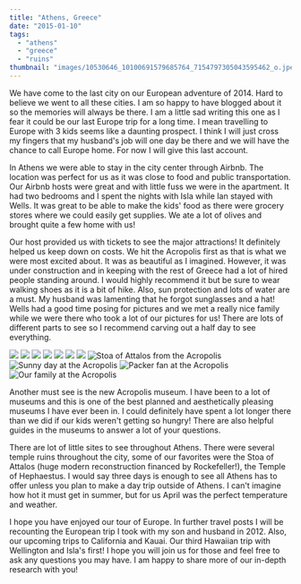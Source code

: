 ```yaml
---
title: "Athens, Greece"
date: "2015-01-10"
tags:
  - "athens"
  - "greece"
  - "ruins"
thumbnail: "images/10530646_10100691579685764_7154797305043595462_o.jpeg"
---
```


We have come to the last city on our European adventure of 2014. Hard to believe we went to all these cities. I am so happy to have blogged about it so the memories will always be there. I am a little sad writing this one as I fear it could be our last Europe trip for a long time. I mean travelling to Europe with 3 kids seems like a daunting prospect. I think I will just cross my fingers that my husband's job will one day be there and we will have the chance to call Europe home. For now I will give this last account.

In Athens we were able to stay in the city center through Airbnb. The location was perfect for us as it was close to food and public transportation. Our Airbnb hosts were great and with little fuss we were in the apartment. It had two bedrooms and I spent the nights with Isla while Ian stayed with Wells. It was great to be able to make the kids' food as there were grocery stores where we could easily get supplies. We ate a lot of olives and brought quite a few home with us!

Our host provided us with tickets to see the major attractions! It definitely helped us keep down on costs. We hit the Acropolis first as that is what we were most excited about. It was as beautiful as I imagined. However, it was under construction and in keeping with the rest of Greece had a lot of hired people standing around. I would highly recommend it but be sure to wear walking shoes as it is a bit of hike. Also, sun protection and lots of water are a must. My husband was lamenting that he forgot sunglasses and a hat! Wells had a good time posing for pictures and we met a really nice family while we were there who took a lot of our pictures for us! There are lots of different parts to see so I recommend carving out a half day to see everything.

![ ](images/10604680_10100691581502124_2884684932821611773_o.jpeg)
![ ](images/10623402_10100691583508104_8374925554468561995_o.jpeg)
![ ](images/10269242_10100691582380364_9002840107060317370_o.jpeg)
![ ](images/10457681_10100691577894354_3882703718482221517_o.jpeg)
![ ](images/10265369_10100691578338464_3686022007182793250_o.jpeg)
![ ](images/10550084_10100691580778574_7054430243812100883_o.jpeg)
![ ](images/10532816_10100691578273594_6275148287456268638_o.jpeg)
![Stoa of Attalos from the Acropolis](images/10623484_10100691578073994_4535166237439066279_o.jpeg)
![Sunny day at the Acropolis](images/10628717_10100691578538064_8865201268860717616_o.jpeg)
![Packer fan at the Acropolis](images/10623595_10100691579251634_1812322016447269913_o.jpeg)
![Our family at the Acropolis](images/10530646_10100691579685764_7154797305043595462_o.jpeg)

Another must see is the new Acropolis museum. I have been to a lot of museums and this is one of the best planned and aesthetically pleasing museums I have ever been in. I could definitely have spent a lot longer there than we did if our kids weren't getting so hungry! There are also helpful guides in the museums to answer a lot of your questions.

There are lot of little sites to see throughout Athens. There were several temple ruins throughout the city, some of our favorites were the Stoa of Attalos (huge modern reconstruction financed by Rockefeller!), the Temple of Hephaestus. I would say three days is enough to see all Athens has to offer unless you plan to make a day trip outside of Athens. I can't imagine how hot it must get in summer, but for us April was the perfect temperature and weather.

I hope you have enjoyed our tour of Europe. In further travel posts I will be recounting the European trip I took with my son and husband in 2012. Also, our upcoming trips to California and Kauai. Our third Hawaiian trip with Wellington and Isla's first! I hope you will join us for those and feel free to ask any questions you may have. I am happy to share more of our in-depth research with you!
